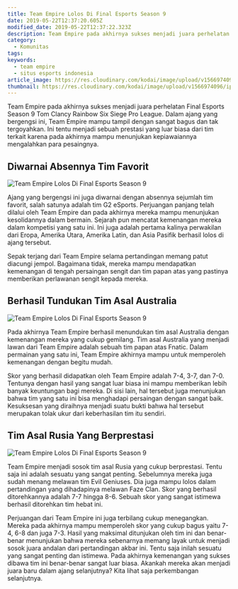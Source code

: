 ```yaml
---
title: Team Empire Lolos Di Final Esports Season 9
date: 2019-05-22T12:37:20.605Z
modified_date: 2019-05-22T12:37:22.323Z
description: Team Empire pada akhirnya sukses menjadi juara perhelatan Final Esports Season 9 Tom Clancy Rainbow Six Siege Pro League.
category:
  - Komunitas
tags:
keywords:
  - team empire
  - situs esports indonesia
article_image: https://res.cloudinary.com/kodai/image/upload/v1566974098/ip/team-empire-lolos-di-final-esports-season-9-3.jpg
thumbnail: https://res.cloudinary.com/kodai/image/upload/v1566974096/ip/team-empire-lolos-di-final-esports-season-9-1-015.jpg
---
```

Team Empire pada akhirnya sukses menjadi juara perhelatan Final Esports Season 9 Tom Clancy Rainbow Six Siege Pro League. Dalam ajang yang bergengsi ini, Team Empire mampu tampil dengan sangat bagus dan tak tergoyahkan. Ini tentu menjadi sebuah prestasi yang luar biasa dari tim terkait karena pada akhirnya mampu menunjukan kepiawaiannya mengalahkan para pesaingnya.



## Diwarnai Absennya Tim Favorit

![Team Empire Lolos Di Final Esports Season 9](https://res.cloudinary.com/kodai/image/upload/v1566974098/ip/team-empire-lolos-di-final-esports-season-9-3.jpg)

Ajang yang bergengsi ini juga diwarnai dengan absennya sejumlah tim favorit, salah satunya adalah tim G2 eSports. Perjuangan panjang telah dilalui oleh Team Empire dan pada akhirnya mereka mampu menunjukan kesolidannya dalam bermain. Sejarah pun mencatat kemenangan mereka dalam kompetisi yang satu ini. Ini juga adalah pertama kalinya perwakilan dari Eropa, Amerika Utara, Amerika Latin, dan Asia Pasifik berhasil lolos di ajang tersebut.

Sepak terjang dari Team Empire selama pertandingan memang patut diacungi jempol. Bagaimana tidak, mereka mampu mendapatkan kemenangan di tengah persaingan sengit dan tim papan atas yang pastinya memberikan perlawanan sengit kepada mereka.



## Berhasil Tundukan Tim Asal Australia

![Team Empire Lolos Di Final Esports Season 9](https://res.cloudinary.com/kodai/image/upload/v1566974098/ip/team-empire-lolos-di-final-esports-season-9-1.jpg)

Pada akhirnya Team Empire berhasil menundukan tim asal Australia dengan kemenangan mereka yang cukup gemilang. Tim asal Australia yang menjadi lawan dari Team Empire adalah sebuah tim papan atas Fnatic. Dalam permainan yang satu ini, Team Empire akhirnya mampu untuk memperoleh kemenangan dengan begitu mudah. 

Skor yang berhasil didapatkan oleh Team Empire adalah 7-4, 3-7, dan 7-0. Tentunya dengan hasil yang sangat luar biasa ini mampu memberikan lebih banyak keuntungan bagi mereka. Di sisi lain, hal tersebut juga menunjukan bahwa tim yang satu ini bisa menghadapi persaingan dengan sangat baik. Kesuksesan yang diraihnya menjadi suatu bukti bahwa hal tersebut merupakan tolak ukur dari keberhasilan tim itu sendiri.



## Tim Asal Rusia Yang Berprestasi

![Team Empire Lolos Di Final Esports Season 9](https://res.cloudinary.com/kodai/image/upload/v1566974098/ip/team-empire-lolos-di-final-esports-season-9-2.jpg)

Team Empire menjadi sosok tim asal Rusia yang cukup berprestasi. Tentu saja ini adalah sesuatu yang sangat penting. Sebelumnya mereka juga sudah menang melawan tim Evil Geniuses. Dia juga mampu lolos dalam pertandingan yang dihadapinya melawan Faze Clan. Skor yang berhasil ditorehkannya adalah 7-7 hingga 8-6. Sebuah skor yang sangat istimewa berhasil ditorehkan tim hebat ini.

Perjuangan dari Team Empire ini juga terbilang cukup menegangkan. Mereka pada akhirnya mampu memperoleh skor yang cukup bagus yaitu 7-4, 6-8 dan juga 7-3. Hasil yang maksimal ditunjukan oleh tim ini dan benar-benar menunjukan bahwa mereka sebenarnya memang layak untuk menjadi sosok juara andalan dari pertandingan akbar ini. Tentu saja inilah sesuatu yang sangat penting dan istimewa. Pada akhirnya kemenangan yang sukses dibawa tim ini benar-benar sangat luar biasa. Akankah mereka akan menjadi juara baru dalam ajang selanjutnya? Kita lihat saja perkembangan selanjutnya.
